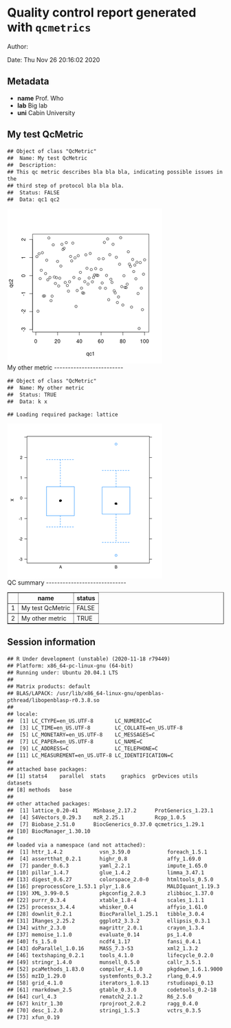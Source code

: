Quality control report generated with `qcmetrics`
===========================================


Author: 

Date: Thu Nov 26 20:16:02 2020


Metadata
-----------------------------

- **name** Prof. Who
- **lab** Big lab
- **uni** Cabin University


My test QcMetric
-------------------------


```
## Object of class "QcMetric"
##  Name: My test QcMetric 
##  Description:
## This qc metric describes bla bla bla, indicating possible issues in the
## third step of protocol bla bla bla.
##  Status: FALSE 
##  Data: qc1 qc2
```
<img src="figure/unnamed-chunk-1-1.png" title="plot of chunk unnamed-chunk-1" alt="plot of chunk unnamed-chunk-1" style="display: block; margin: auto auto auto 0;" />
My other metric
-------------------------


```
## Object of class "QcMetric"
##  Name: My other metric 
##  Status: TRUE 
##  Data: k x
```

```
## Loading required package: lattice
```

<img src="figure/unnamed-chunk-2-1.png" title="plot of chunk unnamed-chunk-2" alt="plot of chunk unnamed-chunk-2" style="display: block; margin: auto auto auto 0;" />
QC summary
-----------------------------

<!-- html table generated in R 4.1.0 by xtable 1.8-4 package -->
<!-- Thu Nov 26 20:16:02 2020 -->
<table border=1>
<tr> <th>  </th> <th> name </th> <th> status </th>  </tr>
  <tr> <td align="right"> 1 </td> <td> My test QcMetric </td> <td> FALSE </td> </tr>
  <tr> <td align="right"> 2 </td> <td> My other metric </td> <td> TRUE </td> </tr>
   </table>

Session information
-------------------------


```
## R Under development (unstable) (2020-11-18 r79449)
## Platform: x86_64-pc-linux-gnu (64-bit)
## Running under: Ubuntu 20.04.1 LTS
## 
## Matrix products: default
## BLAS/LAPACK: /usr/lib/x86_64-linux-gnu/openblas-pthread/libopenblasp-r0.3.8.so
## 
## locale:
##  [1] LC_CTYPE=en_US.UTF-8       LC_NUMERIC=C              
##  [3] LC_TIME=en_US.UTF-8        LC_COLLATE=en_US.UTF-8    
##  [5] LC_MONETARY=en_US.UTF-8    LC_MESSAGES=C             
##  [7] LC_PAPER=en_US.UTF-8       LC_NAME=C                 
##  [9] LC_ADDRESS=C               LC_TELEPHONE=C            
## [11] LC_MEASUREMENT=en_US.UTF-8 LC_IDENTIFICATION=C       
## 
## attached base packages:
## [1] stats4    parallel  stats     graphics  grDevices utils     datasets 
## [8] methods   base     
## 
## other attached packages:
##  [1] lattice_0.20-41     MSnbase_2.17.2      ProtGenerics_1.23.1
##  [4] S4Vectors_0.29.3    mzR_2.25.1          Rcpp_1.0.5         
##  [7] Biobase_2.51.0      BiocGenerics_0.37.0 qcmetrics_1.29.1   
## [10] BiocManager_1.30.10
## 
## loaded via a namespace (and not attached):
##  [1] httr_1.4.2            vsn_3.59.0            foreach_1.5.1        
##  [4] assertthat_0.2.1      highr_0.8             affy_1.69.0          
##  [7] pander_0.6.3          yaml_2.2.1            impute_1.65.0        
## [10] pillar_1.4.7          glue_1.4.2            limma_3.47.1         
## [13] digest_0.6.27         colorspace_2.0-0      htmltools_0.5.0      
## [16] preprocessCore_1.53.1 plyr_1.8.6            MALDIquant_1.19.3    
## [19] XML_3.99-0.5          pkgconfig_2.0.3       zlibbioc_1.37.0      
## [22] purrr_0.3.4           xtable_1.8-4          scales_1.1.1         
## [25] processx_3.4.4        whisker_0.4           affyio_1.61.0        
## [28] downlit_0.2.1         BiocParallel_1.25.1   tibble_3.0.4         
## [31] IRanges_2.25.2        ggplot2_3.3.2         ellipsis_0.3.1       
## [34] withr_2.3.0           magrittr_2.0.1        crayon_1.3.4         
## [37] memoise_1.1.0         evaluate_0.14         ps_1.4.0             
## [40] fs_1.5.0              ncdf4_1.17            fansi_0.4.1          
## [43] doParallel_1.0.16     MASS_7.3-53           xml2_1.3.2           
## [46] textshaping_0.2.1     tools_4.1.0           lifecycle_0.2.0      
## [49] stringr_1.4.0         munsell_0.5.0         callr_3.5.1          
## [52] pcaMethods_1.83.0     compiler_4.1.0        pkgdown_1.6.1.9000   
## [55] mzID_1.29.0           systemfonts_0.3.2     rlang_0.4.9          
## [58] grid_4.1.0            iterators_1.0.13      rstudioapi_0.13      
## [61] rmarkdown_2.5         gtable_0.3.0          codetools_0.2-18     
## [64] curl_4.3              rematch2_2.1.2        R6_2.5.0             
## [67] knitr_1.30            rprojroot_2.0.2       ragg_0.4.0           
## [70] desc_1.2.0            stringi_1.5.3         vctrs_0.3.5          
## [73] xfun_0.19
```
